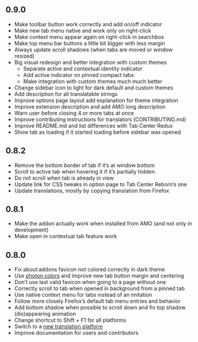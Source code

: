 ## 0.9.0

* Make toolbar button work correctly and add on/off indicator
* Make new tab menu native and work only on right-click
* Make context menu appear again on right-click in searchbox
* Make top menu bar buttons a little bit bigger with less margin
* Always update scroll shadows (when tabs are moved or window resized)
* Big visual redesign and better integration with custom themes
  * Separate active and contextual identity indicator
  * Add active indicator on pinned compact tabs
  * Make integration with custom themes much much better
* Change sidebar icon to light for dark default and custom themes
* Add description for all translatable strings
* Improve options page layout add explanation for theme integration
* Improve extension description and add AMO long description
* Warn user before closing 4 or more tabs at once
* Improve contributing instructions for translators (CONTRIBUTING.md)
* Improve README.md and list differences with Tab Center Redux
* Show tab as loading if it started loading before sidebar was opened

## 0.8.2

* Remove the bottom border of tab if it’s at window bottom
* Scroll to active tab when hovering it if it’s partially hidden
* Do not scroll when tab is already in view
* Update link for CSS tweaks in option page to Tab Center Reborn’s one
* Update translations, mostly by copying translation from Firefox

## 0.8.1

* Make the addon actually work when installed from AMO (and not only in development)
* Make open in contextual tab feature work

## 0.8.0

* Fix about:addons favicon not colored correctly in dark theme
* Use [photon colors](https://design.firefox.com/photon/visuals/color.html) and improve new tab button margin and centering
* Don’t use last valid favicon when going to a page without one
* Correctly scroll to tab when opened in background from a pinned tab
* Use native context menu for tabs instead of an imitation
* Follow more closely Firefox’s default tab menu entries and behavior
* Add bottom shadow when possible to scroll down and fix top shadow (dis)appearing animation
* Change shortcut to Shift + F1 for all platforms
* Switch to a [new translation platform](https://translate.funkwhale.audio/projects/tabcenter-reborn/interface/)
* Improve documentation for users and contributors
